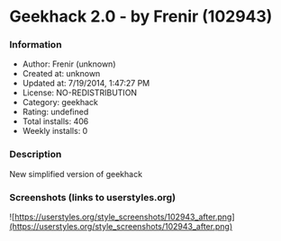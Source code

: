 # Geekhack 2.0 - by Frenir (102943)

### Information
- Author: Frenir (unknown)
- Created at: unknown
- Updated at: 7/19/2014, 1:47:27 PM
- License: NO-REDISTRIBUTION
- Category: geekhack
- Rating: undefined
- Total installs: 406
- Weekly installs: 0


### Description
New simplified version of geekhack


### Screenshots (links to userstyles.org)
![https://userstyles.org/style_screenshots/102943_after.png](https://userstyles.org/style_screenshots/102943_after.png)


